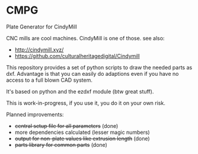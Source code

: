 # CMPG
Plate Generator for CindyMill

CNC mills are cool machines. CindyMill is one of those.
see also:
* http://cindymill.xyz/ 
* https://github.com/culturalheritagedigital/Cindymill

This repository provides a set of python scripts to draw the needed parts as dxf.
Advantage is that you can easily do adaptions even if you have no access to a full blown CAD system.

It's based on python and the ezdxf module (btw great stuff).

This is work-in-progress, if you use it, you do it on your own risk.

Planned improvements:
 * ~~central setup file for all parameters~~ (done)
 * more dependencies calculated (lesser magic numbers)
 * ~~output for non-plate values like extrusion length~~ (done)
 * ~~parts library for common parts~~ (done)



